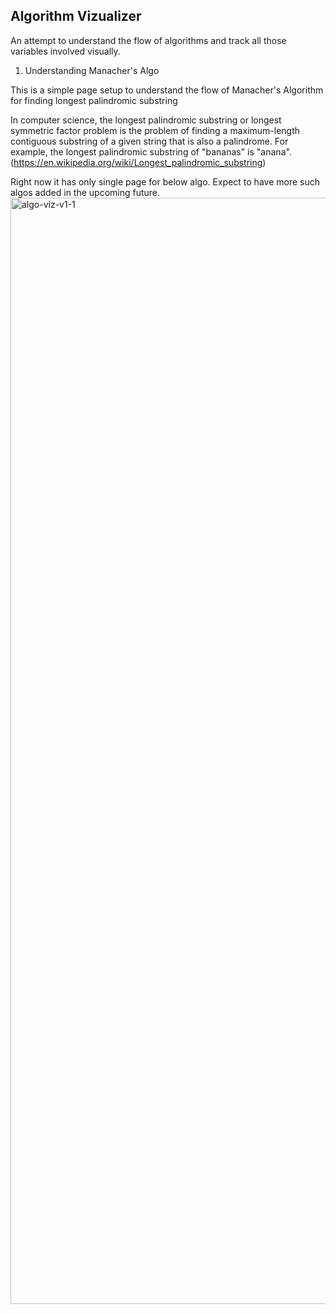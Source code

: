 ## Algorithm Vizualizer

An attempt to understand the flow of algorithms and track all those variables
involved visually.

1. Understanding Manacher's Algo

This is a simple page setup to understand the flow of Manacher's Algorithm
for finding longest palindromic substring

In computer science, the longest palindromic substring or
longest symmetric factor problem is the problem of finding a
maximum-length contiguous substring of a given string that is
also a palindrome. For example, the longest palindromic
substring of "bananas" is "anana". (https://en.wikipedia.org/wiki/Longest_palindromic_substring)

Right now it has only single page for below algo.
Expect to have more such algos added in the upcoming future.
<img width="1770" alt="algo-viz-v1-1" src="https://user-images.githubusercontent.com/39838457/120210590-90a5fe00-c24d-11eb-93a0-95c4d757b146.png">
